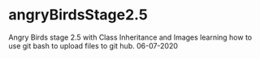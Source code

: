# angryBirdsStage2.5
Angry Birds stage 2.5 with Class Inheritance and Images
learning how to use git bash to upload files to git hub.
06-07-2020